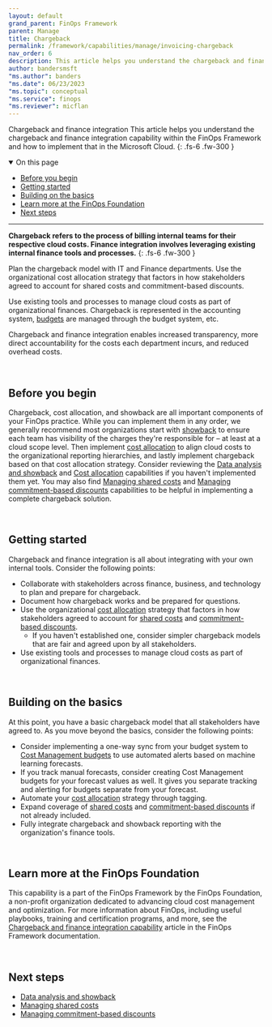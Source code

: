 ```yaml
---
layout: default
grand_parent: FinOps Framework
parent: Manage
title: Chargeback
permalink: /framework/capabilities/manage/invoicing-chargeback
nav_order: 6
description: This article helps you understand the chargeback and finance integration capability within the FinOps Framework and how to implement that in the Microsoft Cloud.
author: bandersmsft
"ms.author": banders
"ms.date": 06/23/2023
"ms.topic": conceptual
"ms.service": finops
"ms.reviewer": micflan
---
```


<span class="fs-9 d-block mb-4">Chargeback and finance integration</span>
This article helps you understand the chargeback and finance integration capability within the FinOps Framework and how to implement that in the Microsoft Cloud.
{: .fs-6 .fw-300 }

<details open markdown="1">
    <summary class="fs-2 text-uppercase">On this page</summary>

- [Before you begin](#before-you-begin)
- [Getting started](#getting-started)
- [Building on the basics](#building-on-the-basics)
- [Learn more at the FinOps Foundation](#learn-more-at-the-finops-foundation)
- [Next steps](#next-steps)

</details>

---

<a name="definition"></a>
**Chargeback refers to the process of billing internal teams for their respective cloud costs. Finance integration involves leveraging existing internal finance tools and processes.**
{: .fs-6 .fw-300 }

Plan the chargeback model with IT and Finance departments. Use the organizational cost allocation strategy that factors in how stakeholders agreed to account for shared costs and commitment-based discounts.

Use existing tools and processes to manage cloud costs as part of organizational finances. Chargeback is represented in the accounting system, [budgets](capabilities-budgets.md) are managed through the budget system, etc.

Chargeback and finance integration enables increased transparency, more direct accountability for the costs each department incurs, and reduced overhead costs.

<br>

## Before you begin

Chargeback, cost allocation, and showback are all important components of your FinOps practice. While you can implement them in any order, we generally recommend most organizations start with [showback](capabilities-analysis-showback.md) to ensure each team has visibility of the charges they're responsible for – at least at a cloud scope level. Then implement [cost allocation](capabilities-allocation.md) to align cloud costs to the organizational reporting hierarchies, and lastly implement chargeback based on that cost allocation strategy. Consider reviewing the [Data analysis and showback](capabilities-analysis-showback.md) and [Cost allocation](capabilities-allocation.md) capabilities if you haven't implemented them yet. You may also find [Managing shared costs](capabilities-shared-cost.md) and [Managing commitment-based discounts](capabilities-commitment-discounts.md) capabilities to be helpful in implementing a complete chargeback solution.

<br>

## Getting started

Chargeback and finance integration is all about integrating with your own internal tools. Consider the following points:

- Collaborate with stakeholders across finance, business, and technology to plan and prepare for chargeback.
- Document how chargeback works and be prepared for questions.
- Use the organizational [cost allocation](capabilities-allocation.md) strategy that factors in how stakeholders agreed to account for [shared costs](capabilities-shared-cost.md) and [commitment-based discounts](capabilities-commitment-discounts.md).
  - If you haven't established one, consider simpler chargeback models that are fair and agreed upon by all stakeholders.
- Use existing tools and processes to manage cloud costs as part of organizational finances.

<br>

## Building on the basics

At this point, you have a basic chargeback model that all stakeholders have agreed to. As you move beyond the basics, consider the following points:

- Consider implementing a one-way sync from your budget system to [Cost Management budgets](https://learn.microsoft.com/azure/cost-management-billing/automate/automate-budget-creation.md) to use automated alerts based on machine learning forecasts.
- If you track manual forecasts, consider creating Cost Management budgets for your forecast values as well. It gives you separate tracking and alerting for budgets separate from your forecast.
- Automate your [cost allocation](capabilities-allocation.md) strategy through tagging.
- Expand coverage of [shared costs](capabilities-shared-cost.md) and [commitment-based discounts](capabilities-commitment-discounts.md) if not already included.
- Fully integrate chargeback and showback reporting with the organization's finance tools.

<br>

## Learn more at the FinOps Foundation

This capability is a part of the FinOps Framework by the FinOps Foundation, a non-profit organization dedicated to advancing cloud cost management and optimization. For more information about FinOps, including useful playbooks, training and certification programs, and more, see the [Chargeback and finance integration capability](https://www.finops.org/framework/capabilities/chargeback/) article in the FinOps Framework documentation.

<br>

## Next steps

- [Data analysis and showback](../understand/reporting.md)
- [Managing shared costs](../understand/shared-cost.md)
- [Managing commitment-based discounts](../optimize/commitment-discounts.md)

<br>
